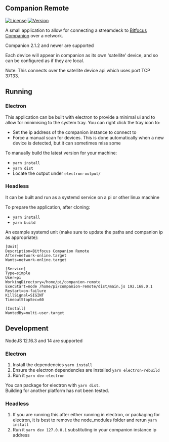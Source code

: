 ## Companion Remote

[![License](https://img.shields.io/github/license/julusian/companion-remote)](https://github.com/Julusian/companion-remote/blob/master/LICENSE.md)
[![Version](https://img.shields.io/github/v/release/julusian/companion-remote)](https://github.com/Julusian/companion-remote/releases)

A small application to allow for connecting a streamdeck to [Bitfocus Companion](https://github.com/bitfocus/companion) over a network.

Companion 2.1.2 and newer are supported

Each device will appear in companion as its own 'satellite' device, and so can be configured as if they are local.

Note: This connects over the satellite device api which uses port TCP 37133.

## Running

### Electron

This application can be built with electron to provide a minimal ui and to allow for minimising to the system tray.
You can right click the tray icon to:

- Set the ip address of the companion instance to connect to
- Force a manual scan for devices. This is done automatically when a new device is detected, but it can sometimes miss some

To manually build the latest version for your machine:

- `yarn install`
- `yarn dist`
- Locate the output under `electron-output/`

### Headless

It can be built and run as a systemd service on a pi or other linux machine

To prepare the application, after cloning:

- `yarn install`
- `yarn build`

An example systemd unit (make sure to update the paths and companion ip as appropriate):

```
[Unit]
Description=Bitfocus Companion Remote
After=network-online.target
Wants=network-online.target

[Service]
Type=simple
User=pi
WorkingDirectory=/home/pi/companion-remote
ExecStart=node /home/pi/companion-remote/dist/main.js 192.168.0.1
Restart=on-failure
KillSignal=SIGINT
TimeoutStopSec=60

[Install]
WantedBy=multi-user.target
```

## Development

NodeJS 12.16.3 and 14 are supported

### Electron

1. Install the dependencies `yarn install`
1. Ensure the electron dependencies are installed `yarn electron-rebuild`
1. Run it `yarn dev-electron`

You can package for electron with `yarn dist`.  
Building for another platform has not been tested.

### Headless

1. If you are running this after either running in electron, or packaging for electron, it is best to remove the node_modules folder and rerun `yarn install`
1. Run it `yarn dev 127.0.0.1` substituting in your companion instance ip address
